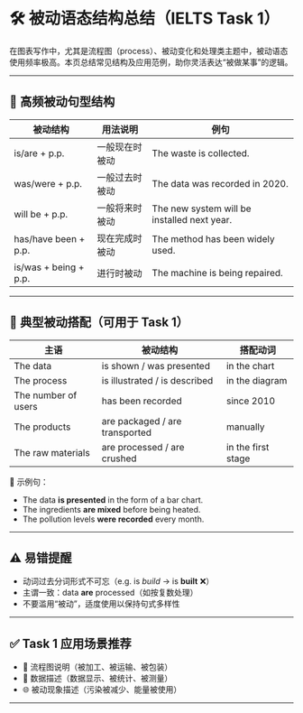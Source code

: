 # 🛠️ 被动语态结构总结（IELTS Task 1）

在图表写作中，尤其是流程图（process）、被动变化和处理类主题中，被动语态使用频率极高。本页总结常见结构及应用范例，助你灵活表达“被做某事”的逻辑。

---

## 📌 高频被动句型结构

| 被动结构 | 用法说明 | 例句 |
|----------|----------|------|
| is/are + p.p. | 一般现在时被动 | The waste is collected. |
| was/were + p.p. | 一般过去时被动 | The data was recorded in 2020. |
| will be + p.p. | 一般将来时被动 | The new system will be installed next year. |
| has/have been + p.p. | 现在完成时被动 | The method has been widely used. |
| is/was + being + p.p. | 进行时被动 | The machine is being repaired. |

---

## 🔧 典型被动搭配（可用于 Task 1）

| 主语 | 被动结构 | 搭配动词 |
|------|----------|----------|
| The data | is shown / was presented | in the chart |
| The process | is illustrated / is described | in the diagram |
| The number of users | has been recorded | since 2010 |
| The products | are packaged / are transported | manually |
| The raw materials | are processed / are crushed | in the first stage |

📝 示例句：
- The data **is presented** in the form of a bar chart.
- The ingredients **are mixed** before being heated.
- The pollution levels **were recorded** every month.

---

## ⚠️ 易错提醒

- 动词过去分词形式不可忘（e.g. is *build* → is **built** ❌）
- 主谓一致：data **are** processed（如按复数处理）
- 不要滥用“被动”，适度使用以保持句式多样性

---

## ✅ Task 1 应用场景推荐

- 🧪 流程图说明（被加工、被运输、被包装）
- 🧾 数据描述（数据显示、被统计、被测量）
- 🌐 被动现象描述（污染被减少、能量被使用）

---
